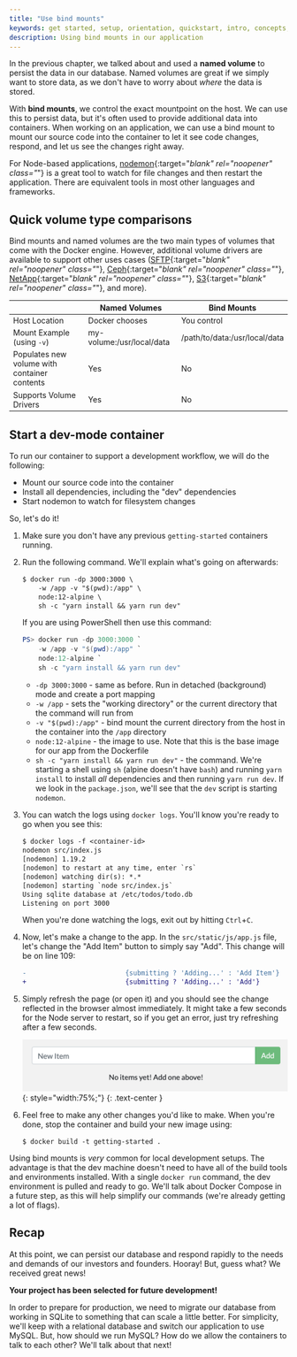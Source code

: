 ```yaml
---
title: "Use bind mounts"
keywords: get started, setup, orientation, quickstart, intro, concepts, containers, docker desktop
description: Using bind mounts in our application
---
```


In the previous chapter, we talked about and used a **named volume** to persist the data in our database.
Named volumes are great if we simply want to store data, as we don't have to worry about _where_ the data
is stored.

With **bind mounts**, we control the exact mountpoint on the host. We can use this to persist data, but it's often
used to provide additional data into containers. When working on an application, we can use a bind mount to
mount our source code into the container to let it see code changes, respond, and let us see the changes right
away.

For Node-based applications, [nodemon](https://npmjs.com/package/nodemon){:target="_blank" rel="noopener" class="_"} is a great tool to watch for file
changes and then restart the application. There are equivalent tools in most other languages and frameworks.

## Quick volume type comparisons

Bind mounts and named volumes are the two main types of volumes that come with the Docker engine. However, additional
volume drivers are available to support other uses cases ([SFTP](https://github.com/vieux/docker-volume-sshfs){:target="_blank" rel="noopener" class="_"}, [Ceph](https://ceph.com/geen-categorie/getting-started-with-the-docker-rbd-volume-plugin/){:target="_blank" rel="noopener" class="_"}, [NetApp](https://netappdvp.readthedocs.io/en/stable/){:target="_blank" rel="noopener" class="_"}, [S3](https://github.com/elementar/docker-s3-volume){:target="_blank" rel="noopener" class="_"}, and more).

|   | Named Volumes | Bind Mounts |
| - | ------------- | ----------- |
| Host Location | Docker chooses | You control |
| Mount Example (using `-v`) | my-volume:/usr/local/data | /path/to/data:/usr/local/data |
| Populates new volume with container contents | Yes | No |
| Supports Volume Drivers | Yes | No |

## Start a dev-mode container

To run our container to support a development workflow, we will do the following:

- Mount our source code into the container
- Install all dependencies, including the "dev" dependencies
- Start nodemon to watch for filesystem changes

So, let's do it!

1. Make sure you don't have any previous `getting-started` containers running.

2. Run the following command. We'll explain what's going on afterwards:

    ```console
    $ docker run -dp 3000:3000 \
        -w /app -v "$(pwd):/app" \
        node:12-alpine \
        sh -c "yarn install && yarn run dev"
    ```

    If you are using PowerShell then use this command:

    ```powershell
    PS> docker run -dp 3000:3000 `
        -w /app -v "$(pwd):/app" `
        node:12-alpine `
        sh -c "yarn install && yarn run dev"
    ```

    - `-dp 3000:3000` - same as before. Run in detached (background) mode and create a port mapping
    - `-w /app` - sets the "working directory" or the current directory that the command will run from
    - `-v "$(pwd):/app"` - bind mount the current directory from the host in the container into the `/app` directory
    - `node:12-alpine` - the image to use. Note that this is the base image for our app from the Dockerfile
    - `sh -c "yarn install && yarn run dev"` - the command. We're starting a shell using `sh` (alpine doesn't have `bash`) and
      running `yarn install` to install _all_ dependencies and then running `yarn run dev`. If we look in the `package.json`,
      we'll see that the `dev` script is starting `nodemon`.

3. You can watch the logs using `docker logs`. You'll know you're ready to go when you see this:

    ```console
    $ docker logs -f <container-id>
    nodemon src/index.js
    [nodemon] 1.19.2
    [nodemon] to restart at any time, enter `rs`
    [nodemon] watching dir(s): *.*
    [nodemon] starting `node src/index.js`
    Using sqlite database at /etc/todos/todo.db
    Listening on port 3000
    ```

    When you're done watching the logs, exit out by hitting `Ctrl`+`C`.

4. Now, let's make a change to the app. In the `src/static/js/app.js` file, let's change the "Add Item" button to simply say
   "Add". This change will be on line 109:

    ```diff
    -                         {submitting ? 'Adding...' : 'Add Item'}
    +                         {submitting ? 'Adding...' : 'Add'}
    ```

5. Simply refresh the page (or open it) and you should see the change reflected in the browser almost immediately. It might
   take a few seconds for the Node server to restart, so if you get an error, just try refreshing after a few seconds.

    ![Screenshot of updated label for Add button](images/updated-add-button.png){: style="width:75%;"}
    {: .text-center }

6. Feel free to make any other changes you'd like to make. When you're done, stop the container and build your new image
   using:

    ```console
    $ docker build -t getting-started .
    ```

Using bind mounts is _very_ common for local development setups. The advantage is that the dev machine doesn't need to have
all of the build tools and environments installed. With a single `docker run` command, the dev environment is pulled and ready
to go. We'll talk about Docker Compose in a future step, as this will help simplify our commands (we're already getting a lot
of flags).

## Recap

At this point, we can persist our database and respond rapidly to the needs and demands of our investors and founders. Hooray!
But, guess what? We received great news!

**Your project has been selected for future development!** 

In order to prepare for production, we need to migrate our database from working in SQLite to something that can scale a
little better. For simplicity, we'll keep with a relational database and switch our application to use MySQL. But, how 
should we run MySQL? How do we allow the containers to talk to each other? We'll talk about that next!
